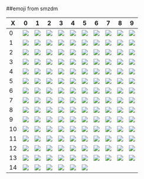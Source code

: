 ##emoji from smzdm

|X|0|1|2|3|4|5|6|7|8|9|
|-|-|-|-|-|-|-|-|-|-|-|
|0|![](http://res.astraylinux.com/emoji/0.png)|![](http://res.astraylinux.com/emoji/1.png)|![](http://res.astraylinux.com/emoji/2.png)|![](http://res.astraylinux.com/emoji/3.png)|![](http://res.astraylinux.com/emoji/4.png)|![](http://res.astraylinux.com/emoji/5.png)|![](http://res.astraylinux.com/emoji/6.png)|![](http://res.astraylinux.com/emoji/7.png)|![](http://res.astraylinux.com/emoji/8.png)|![](http://res.astraylinux.com/emoji/9.png)|
|1|![](http://res.astraylinux.com/emoji/10.png)|![](http://res.astraylinux.com/emoji/11.png)|![](http://res.astraylinux.com/emoji/12.png)|![](http://res.astraylinux.com/emoji/13.png)|![](http://res.astraylinux.com/emoji/14.png)|![](http://res.astraylinux.com/emoji/15.png)|![](http://res.astraylinux.com/emoji/16.png)|![](http://res.astraylinux.com/emoji/17.png)|![](http://res.astraylinux.com/emoji/18.png)|![](http://res.astraylinux.com/emoji/19.png)|
|2|![](http://res.astraylinux.com/emoji/20.png)|![](http://res.astraylinux.com/emoji/21.png)|![](http://res.astraylinux.com/emoji/22.png)|![](http://res.astraylinux.com/emoji/23.png)|![](http://res.astraylinux.com/emoji/24.png)|![](http://res.astraylinux.com/emoji/25.png)|![](http://res.astraylinux.com/emoji/26.png)|![](http://res.astraylinux.com/emoji/27.png)|![](http://res.astraylinux.com/emoji/28.png)|![](http://res.astraylinux.com/emoji/29.png)|
|3|![](http://res.astraylinux.com/emoji/30.png)|![](http://res.astraylinux.com/emoji/31.png)|![](http://res.astraylinux.com/emoji/32.png)|![](http://res.astraylinux.com/emoji/33.png)|![](http://res.astraylinux.com/emoji/34.png)|![](http://res.astraylinux.com/emoji/35.png)|![](http://res.astraylinux.com/emoji/36.png)|![](http://res.astraylinux.com/emoji/37.png)|![](http://res.astraylinux.com/emoji/38.png)|![](http://res.astraylinux.com/emoji/39.png)|
|4|![](http://res.astraylinux.com/emoji/40.png)|![](http://res.astraylinux.com/emoji/41.png)|![](http://res.astraylinux.com/emoji/42.png)|![](http://res.astraylinux.com/emoji/43.png)|![](http://res.astraylinux.com/emoji/44.png)|![](http://res.astraylinux.com/emoji/45.png)|![](http://res.astraylinux.com/emoji/46.png)|![](http://res.astraylinux.com/emoji/47.png)|![](http://res.astraylinux.com/emoji/48.png)|![](http://res.astraylinux.com/emoji/49.png)|
|5|![](http://res.astraylinux.com/emoji/50.png)|![](http://res.astraylinux.com/emoji/51.png)|![](http://res.astraylinux.com/emoji/52.png)|![](http://res.astraylinux.com/emoji/53.png)|![](http://res.astraylinux.com/emoji/54.png)|![](http://res.astraylinux.com/emoji/55.png)|![](http://res.astraylinux.com/emoji/56.png)|![](http://res.astraylinux.com/emoji/57.png)|![](http://res.astraylinux.com/emoji/58.png)|![](http://res.astraylinux.com/emoji/59.png)|
|6|![](http://res.astraylinux.com/emoji/60.png)|![](http://res.astraylinux.com/emoji/61.png)|![](http://res.astraylinux.com/emoji/62.png)|![](http://res.astraylinux.com/emoji/63.png)|![](http://res.astraylinux.com/emoji/64.png)|![](http://res.astraylinux.com/emoji/65.png)|![](http://res.astraylinux.com/emoji/66.png)|![](http://res.astraylinux.com/emoji/67.png)|![](http://res.astraylinux.com/emoji/68.png)|![](http://res.astraylinux.com/emoji/69.png)|
|7|![](http://res.astraylinux.com/emoji/70.png)|![](http://res.astraylinux.com/emoji/71.png)|![](http://res.astraylinux.com/emoji/72.png)|![](http://res.astraylinux.com/emoji/73.png)|![](http://res.astraylinux.com/emoji/74.png)|![](http://res.astraylinux.com/emoji/75.png)|![](http://res.astraylinux.com/emoji/76.png)|![](http://res.astraylinux.com/emoji/77.png)|![](http://res.astraylinux.com/emoji/78.png)|![](http://res.astraylinux.com/emoji/79.png)|
|8|![](http://res.astraylinux.com/emoji/80.png)|![](http://res.astraylinux.com/emoji/81.png)|![](http://res.astraylinux.com/emoji/82.png)|![](http://res.astraylinux.com/emoji/83.png)|![](http://res.astraylinux.com/emoji/84.png)|![](http://res.astraylinux.com/emoji/85.png)|![](http://res.astraylinux.com/emoji/86.png)|![](http://res.astraylinux.com/emoji/87.png)|![](http://res.astraylinux.com/emoji/88.png)|![](http://res.astraylinux.com/emoji/89.png)|
|9|![](http://res.astraylinux.com/emoji/90.png)|![](http://res.astraylinux.com/emoji/91.png)|![](http://res.astraylinux.com/emoji/92.png)|![](http://res.astraylinux.com/emoji/93.png)|![](http://res.astraylinux.com/emoji/94.png)|![](http://res.astraylinux.com/emoji/95.png)|![](http://res.astraylinux.com/emoji/96.png)|![](http://res.astraylinux.com/emoji/97.png)|![](http://res.astraylinux.com/emoji/98.png)|![](http://res.astraylinux.com/emoji/99.png)|
|10|![](http://res.astraylinux.com/emoji/100.png)|![](http://res.astraylinux.com/emoji/101.png)|![](http://res.astraylinux.com/emoji/102.png)|![](http://res.astraylinux.com/emoji/103.png)|![](http://res.astraylinux.com/emoji/104.png)|![](http://res.astraylinux.com/emoji/105.png)|![](http://res.astraylinux.com/emoji/106.png)|![](http://res.astraylinux.com/emoji/107.png)|![](http://res.astraylinux.com/emoji/108.png)|![](http://res.astraylinux.com/emoji/109.png)|
|11|![](http://res.astraylinux.com/emoji/110.png)|![](http://res.astraylinux.com/emoji/111.png)|![](http://res.astraylinux.com/emoji/112.png)|![](http://res.astraylinux.com/emoji/113.png)|![](http://res.astraylinux.com/emoji/114.png)|![](http://res.astraylinux.com/emoji/115.png)|![](http://res.astraylinux.com/emoji/116.png)|![](http://res.astraylinux.com/emoji/117.png)|![](http://res.astraylinux.com/emoji/118.png)|![](http://res.astraylinux.com/emoji/119.png)|
|12|![](http://res.astraylinux.com/emoji/120.png)|![](http://res.astraylinux.com/emoji/121.png)|![](http://res.astraylinux.com/emoji/122.png)|![](http://res.astraylinux.com/emoji/123.png)|![](http://res.astraylinux.com/emoji/124.png)|![](http://res.astraylinux.com/emoji/125.png)|![](http://res.astraylinux.com/emoji/126.png)|![](http://res.astraylinux.com/emoji/127.png)|![](http://res.astraylinux.com/emoji/128.png)|![](http://res.astraylinux.com/emoji/129.png)|
|13|![](http://res.astraylinux.com/emoji/130.png)|![](http://res.astraylinux.com/emoji/131.png)|![](http://res.astraylinux.com/emoji/132.png)|![](http://res.astraylinux.com/emoji/133.png)|![](http://res.astraylinux.com/emoji/134.png)|![](http://res.astraylinux.com/emoji/135.png)|![](http://res.astraylinux.com/emoji/136.png)|![](http://res.astraylinux.com/emoji/137.png)|![](http://res.astraylinux.com/emoji/138.png)|![](http://res.astraylinux.com/emoji/139.png)|
|14|![](http://res.astraylinux.com/emoji/140.png)|![](http://res.astraylinux.com/emoji/141.png)|![](http://res.astraylinux.com/emoji/142.png)|![](http://res.astraylinux.com/emoji/143.png)|![](http://res.astraylinux.com/emoji/144.png)|![](http://res.astraylinux.com/emoji/145.png)|

